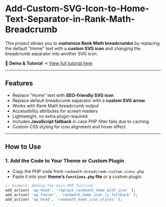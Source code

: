 
# Add-Custom-SVG-Icon-to-Home-Text-Separator-in-Rank-Math-Breadcrumb

This project allows you to **customize Rank Math breadcrumbs** by replacing the default "Home" text with a **custom SVG icon** and changing the breadcrumb separator into another SVG icon.  

📌 **Demo & Tutorial** → [View full tutorial here](https://wpoptimizelab.com/how-to-customize-rank-math-breadcrumb-style-add-custom-svg-icon-to-home-text-separator-in-rank-math-breadcrumb/)  

---

## Features
- Replace "Home" text with **SEO-friendly SVG icon**
- Replace default breadcrumb separator with a **custom SVG arrow**
- Works with Rank Math breadcrumb output
- Accessibility attributes for screen readers
- Lightweight, no extra plugin required
- Includes **JavaScript fallback** in case PHP filter fails due to caching
- Custom CSS styling for icon alignment and hover effect

---

## How to Use

### 1. Add the Code to Your Theme or Custom Plugin
- Copy the PHP code from `rankmath-breadcrumb-custom-icons.php`
- Paste it into your **theme’s `functions.php` file** or a custom plugin.

```php
// Example: Adding the main PHP function
add_action( 'wp_head', 'replace_rankmath_home_with_icon' );
add_action( 'wp_footer', 'rankmath_home_icon_js_fallback' );
add_action( 'wp_head', 'rankmath_home_icon_styles' );
